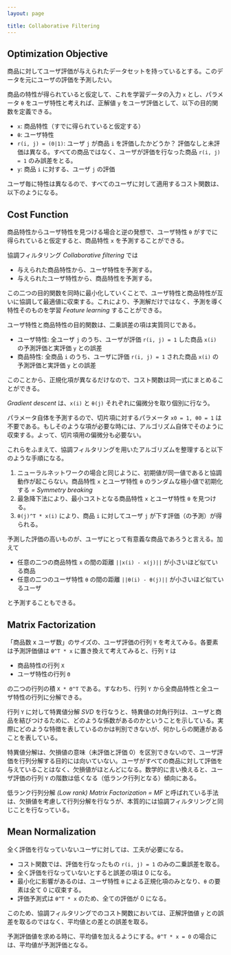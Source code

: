 ```yaml
---
layout: page

title: Collaborative Filtering
---
```


<script type="text/x-mathjax-config">
  MathJax.Hub.Config({ tex2jax: { inlineMath: [['$','$'], ["\\(","\\)"]] } });
</script>
<script type="text/javascript"
  src="http://cdn.mathjax.org/mathjax/latest/MathJax.js?config=TeX-AMS_HTML">
</script>

## Optimization Objective

商品に対してユーザ評価が与えられたデータセットを持っているとする。このデータを元にユーザの評価を予測したい。

商品の特性が得られていると仮定して、これを学習データの入力 `x` とし、パラメータ `θ` をユーザ特性と考えれば、正解値 `y` をユーザ評価として、以下の目的関数を定義できる。

<script type="math/tex; mode=display" id="MathJax-Element-content_based_cost">
{\scriptsize \text{$n = $ number of features}} \\
{\scriptsize \text{$x = $ items, $\theta = $ users}} \\
{\scriptsize \text{$r = $ whether or not each user has rated}} \\
{\scriptsize \text{$y = $ rating given by users}} \\

\min_{\theta^{(j)}} \frac{1}{2} \sum_{i;r(i,j) = 1} ((\theta^{(j)})^{T} x^{(i)} - y^{(i, j)})^{2} + \frac{\lambda}{2} \sum_{k = 1}^{n} (\theta_{k}^{(j)})^{2} \\
</script>

* `x`: 商品特性（すでに得られていると仮定する）
* `θ`: ユーザ特性
* `r(i, j) = (0|1)`: ユーザ `j` が商品 `i` を評価したかどうか？ 評価なしと未評価は異なる。すべての商品ではなく、ユーザが評価を行なった商品 `r(i, j) = 1` のみ誤差をとる。
* `y`: 商品 `i` に対する、ユーザ `j` の評価

ユーザ毎に特性は異なるので、すべてのユーザに対して適用するコスト関数は、以下のようになる。

<script type="math/tex; mode=display" id="MathJax-Element-content_based_cost_grad">
{\scriptsize \text{$n_{u} = $ number of users}} \\
\min_{\theta^{(1)} \ldots \theta^{(n_{u})}} J(\theta) = \frac{1}{2} \sum_{j = 1}^{n_{u}} \sum_{i;r(i,j) = 1} ((\theta^{(j)})^{T} x^{(i)} - y^{(i, j)})^{2} + \frac{\lambda}{2} \sum_{j = 1}^{n_{u}} \sum_{k = 1}^{n} (\theta_{k}^{(j)})^{2} \\

\begin{align}
\theta_{k}^{(j)} & := \theta_{k}^{(j)} - \alpha (\sum_{i:r(i, j)=1} ((\theta^{(j)})^{T} x^{(i)} - y^{(i, j)}) x_{k}^{(i)}) & \text{(for $k = 0$)} \\
\theta_{k}^{(j)} & := \theta_{k}^{(j)} - \alpha (\sum_{i:r(i, j)=1} ((\theta^{(j)})^{T} x^{(i)} - y^{(i, j)}) x_{k}^{(i)} + \lambda \theta_{k}^{(j)}) & \text{(for $k \ne 0$)} \\
\end{align}
</script>

## Cost Function

商品特性からユーザ特性を見つける場合と逆の発想で、ユーザ特性 `θ` がすでに得られていると仮定すると、商品特性 `x` を予測することができる。

<script type="math/tex; mode=display" id="MathJax-Element-user_based_cost_grad">
{\scriptsize \text{$n_{m} = $ number of items}} \\
\min_{x^{(1)} \ldots x^{(n_{m})}} J(x) = \frac{1}{2} \sum_{i = 1}^{n_{m}} \sum_{i;r(i,j) = 1} ((\theta^{(j)})^{T} x^{(i)} - y^{(i, j)})^{2} + \frac{\lambda}{2} \sum_{i = 1}^{n_{m}} \sum_{k = 1}^{n} (x_{k}^{(i)})^{2} \\
</script>

協調フィルタリング _Collaborative filtering_ では

* 与えられた商品特性から、ユーザ特性を予測する。
* 与えられたユーザ特性から、商品特性を予測する。

この二つの目的関数を同時に最小化していくことで、ユーザ特性と商品特性が互いに協調して最適値に収束する。これにより、予測解だけではなく、予測を導く特性そのものを学習 _Feature learning_ することができる。

ユーザ特性と商品特性の目的関数は、二乗誤差の項は実質同じである。

* ユーザ特性: 全ユーザ `j` のうち、ユーザが評価 `r(i, j) = 1` した商品 `x(i)` の予測評価と実評価 `y` との誤差
* 商品特性: 全商品 `i` のうち、ユーザに評価 `r(i, j) = 1` された商品 `x(i)` の予測評価と実評価 `y` との誤差

このことから、正規化項が異なるだけなので、コスト関数は同一式にまとめることができる。

<script type="math/tex; mode=display" id="MathJax-Element-collaborative_filtering_cost">
J(x, \theta) = \frac{1}{2} \sum_{(i, j);r(i,j) = 1} ((\theta^{(j)})^{T} x^{(i)} - y^{(i, j)})^{2} + \frac{\lambda}{2} \sum_{j = 1}^{n_{n}} \sum_{k = 1}^{n} (\theta_{k}^{(j)})^{2} + \frac{\lambda}{2} \sum_{i = 1}^{n_{m}} \sum_{k = 1}^{n} (x_{k}^{(i)})^{2} \\
</script>

_Gradient descent_ は、`x(i)` と `θ(j)` それぞれに偏微分を取り個別に行なう。

<script type="math/tex; mode=display" id="MathJax-Element-collaborative_filtering_grad">
\begin{align}
x_{k}^{(i)} & := x_{k}^{(i)} - \alpha \frac{\partial J}{\partial x_{k}^{(i)}} & \frac{\partial J}{\partial x_{k}^{(i)}} & = \sum_{j:r(i, j)=1} ((\theta^{(j)})^{T} x^{(i)} - y^{(i, j)}) \theta_{k}^{(j)} + \lambda x_{k}^{(i)} \\
\theta_{k}^{(j)} & := \theta_{k}^{(j)} - \alpha \frac{\partial J}{\partial \theta_{k}^{(j)}} & \frac{\partial J}{\partial \theta_{k}^{(j)}} & = \sum_{i:r(i, j)=1} ((\theta^{(j)})^{T} x^{(i)} - y^{(i, j)}) x_{k}^{(i)} + \lambda \theta_{k}^{(j)} \\
\end{align}
</script>

パラメータ自体を予測するので、切片項に対するパラメータ `x0 = 1, θ0 = 1` は不要である。もしそのような項が必要な時には、アルゴリズム自体でそのように収束する。よって、切片項用の偏微分も必要ない。

これらをふまえて、協調フィルタリングを用いたアルゴリズムを整理すると以下のような手順になる。

1. ニューラルネットワークの場合と同じように、初期値が同一値であると協調動作が起こらない。商品特性 `x` とユーザ特性 `θ` のランダムな極小値で初期化する _= Symmetry breaking_
2. 最急降下法により、最小コストとなる商品特性 `x` とユーザ特性 `θ` を見つける。
3. `θ(j)^T * x(i)` により、商品 `i` に対してユーザ `j` が下す評価（の予測）が得られる。

予測した評価の高いものが、ユーザにとって有意義な商品であろうと言える。加えて

* 任意の二つの商品特性 `x` の間の距離 `||x(i) - x(j)||` が小さいほど似ている商品
* 任意の二つのユーザ特性 `θ` の間の距離 `||θ(i) - θ(j)||` が小さいほど似ているユーザ

と予測することもできる。

## Matrix Factorization

「商品数 x ユーザ数」のサイズの、ユーザ評価の行列 `Y` を考えてみる。各要素は予測評価値は `θ^T * x` に置き換えて考えてみると、行列 `Y` は

* 商品特性の行列 `X`
* ユーザ特性の行列 `Θ`

の二つの行列の積 `X * Θ^T` である。すなわち、行列 `Y` から全商品特性と全ユーザ特性の行列に分解できる。

<script type="math/tex; mode=display" id="MathJax-Element-low_rank_matrix_factorization">
X = \begin{bmatrix}
(x^{(1)})^{T} \\
\vdots\\
(x^{(n_{m})})^{T} \\
\end{bmatrix},
\Theta = \begin{bmatrix}
(\theta^{(1)})^{T} \\
\vdots\\
(\theta^{(n_{u})})^{T} \\
\end{bmatrix} \\

Y = X \Theta^{T} = \begin{bmatrix}
(\theta^{(1)})^{T}(x^{(1)}) & \ldots & (\theta^{(n_{u})})^{T}(x^{(1)}) \\
\vdots & \ddots & \vdots \\
(\theta^{(1)})^{T}(x^{(n_{m})}) & \ldots & (\theta^{(n_{u})})^{T}(x^{(n_{m})}) \\
\end{bmatrix} \\
</script>

行列 `Y` に対して特異値分解 _SVD_ を行なうと、特異値の対角行列は、ユーザと商品を結びつけるために、どのような係数があるのかということを示している。実際にどのような特徴を表しているのかは判別できないが、何かしらの関連があることを表している。

特異値分解は、欠損値の意味（未評価と評価 0）を区別できないので、ユーザ評価を行列分解する目的には向いていない。ユーザがすべての商品に対して評価を与えていることはなく、欠損値がほとんどになる。数学的に言い換えると、ユーザ評価の行列 `Y` の階数は低くなる（低ランク行列となる）傾向にある。

低ランク行列分解 _(Low rank) Matrix Factorization = MF_ と呼ばれている手法は、欠損値を考慮して行列分解を行なうが、本質的には協調フィルタリングと同じことを行なっている。

## Mean Normalization

全く評価を行なっていないユーザに対しては、工夫が必要になる。

* コスト関数では、評価を行なったもの `r(i, j) = 1` のみの二乗誤差を取る。
* 全く評価を行なっていないとすると誤差の項は 0 になる。
* 最小化に影響があるのは、ユーザ特性 `θ` による正規化項のみとなり、`θ` の要素は全て 0 に収束する。
* 評価予測式は `θ^T * x` のため、全ての評価が 0 になる。

このため、協調フィルタリングでのコスト関数においては、正解評価値 `y` との誤差を取るのではなく、平均値との差との誤差を取る。

<script type="math/tex; mode=display" id="MathJax-Element-cofi_mean_normalization">
{\scriptsize \text{$m^{(i)} = $ number of ratings given to item $i$}} \\
\mu^{(i)} = \frac{1}{m^{(i)}} \sum_{j; r(i, j)=1} y^{(i, j)} \\
y^{(i, j)} = y^{(i, j)} - \mu^{(i)} \\
~\\
Y = \begin{bmatrix}
3 & ? & 4 & 2 & 1 \\
? & ? & 5 & ? & ? \\
? & 4 & 4 & 4 & ? \\
2 & 3 & 3 & 2 & ? \\
\end{bmatrix} \to \mu = \begin{bmatrix}
(3 + 4 + 2 + 1) / 4 \\
(5) / 1 \\
(4 + 4 + 4) / 3 \\
(2 + 3 + 3 + 2) / 4 \\
\end{bmatrix} = \begin{bmatrix}
2.5 \\
5 \\
4 \\
2.5 \\
\end{bmatrix} \\

Y = Y - \begin{bmatrix}
\mu^{(1)} & \ldots & \mu^{(1)} \\
\vdots & \ddots & \vdots \\
\mu^{(m)} & \ldots & \mu^{(m)} \\
\end{bmatrix} = \begin{bmatrix}
0.5 & ? & 1.5 & -0.5 & -1.5 \\
? & ? & 0 & ? & ? \\
? & 0 & 0 & 0 & ? \\
-0.5 & 0.5 & 0.5 & -0.5 & ? \\
\end{bmatrix} \\
</script>

予測評価値を求める時に、平均値を加えるようにする。`θ^T * x = 0` の場合には、平均値が予測評価となる。

<script type="math/tex; mode=display" id="MathJax-Element-cofi_mean_normalization_rating">
(\theta^{(j)})^{T} x^{(i)} + \mu^{(i)} = \text{rating given to item $i$ by user $j$}  \\
</script>

